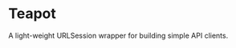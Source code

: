 # Teapot
A light-weight URLSession wrapper for building simple API clients.

<object id="teapot" data="https://raw.githubusercontent.com/bakkenbaeck/Teapot/master/teapot.svg" type="image/svg+xml"></object>
